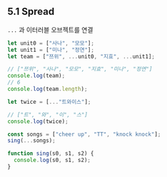 ## 5.1 Spread

`...` 과 이터러블 오브젝트를 연결
```js
let unit0 = ["사나", "모모"];
let unit1 = ["미나", "정연"];
let team = ["쯔위", ...unit0, "지효", ...unit1];

// ["쯔위", "사나", "모모", "지효", "미나", "정연"]
console.log(team);
// 6
console.log(team.length);
```

```js
let twice = [..."트와이스"];

// ["트", "와", "이", "스"]
console.log(twice);
```

```js
const songs = ["cheer up", "TT", "knock knock"];
sing(...songs);

function sing(s0, s1, s2) {
  console.log(s0, s1, s2);
}
```
